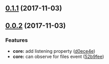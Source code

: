 <a name="0.1.1"></a>
## [0.1.1](https://github.com/write-for-CHRIST/prophet-samuel/compare/v0.0.2...v0.1.1) (2017-11-03)



<a name="0.0.2"></a>
## [0.0.2](https://github.com/write-for-CHRIST/prophet-samuel/compare/52b9fee...v0.0.2) (2017-11-03)


### Features

* **core:** add listening property ([d0ece4e](https://github.com/write-for-CHRIST/prophet-samuel/commit/d0ece4e))
* **core:** can observe for files event ([52b9fee](https://github.com/write-for-CHRIST/prophet-samuel/commit/52b9fee))



